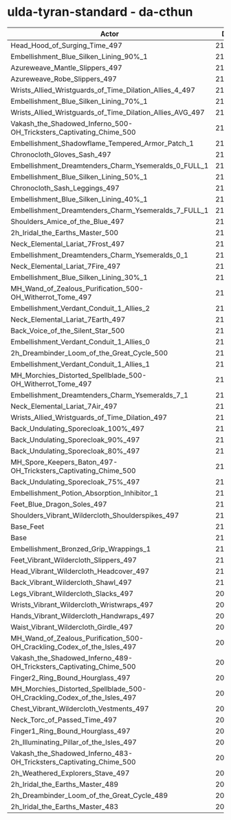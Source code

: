 # ulda-tyran-standard - da-cthun
| Actor | DPS | Increase |
|---|:---:|:---:|
|Head_Hood_of_Surging_Time_497|215174|2.35%|
|Embellishment_Blue_Silken_Lining_90%_1|213730|1.67%|
|Azureweave_Mantle_Slippers_497|213516|1.56%|
|Azureweave_Robe_Slippers_497|213478|1.55%|
|Wrists_Allied_Wristguards_of_Time_Dilation_Allies_4_497|213422|1.52%|
|Embellishment_Blue_Silken_Lining_70%_1|212977|1.31%|
|Wrists_Allied_Wristguards_of_Time_Dilation_Allies_AVG_497|212938|1.29%|
|Vakash_the_Shadowed_Inferno_500-OH_Tricksters_Captivating_Chime_500|212783|1.21%|
|Embellishment_Shadowflame_Tempered_Armor_Patch_1|212507|1.08%|
|Chronocloth_Gloves_Sash_497|212332|1.00%|
|Embellishment_Dreamtenders_Charm_Ysemeralds_0_FULL_1|212148|0.91%|
|Embellishment_Blue_Silken_Lining_50%_1|212107|0.89%|
|Chronocloth_Sash_Leggings_497|212076|0.88%|
|Embellishment_Blue_Silken_Lining_40%_1|211788|0.74%|
|Embellishment_Dreamtenders_Charm_Ysemeralds_7_FULL_1|211700|0.70%|
|Shoulders_Amice_of_the_Blue_497|211691|0.70%|
|2h_Iridal_the_Earths_Master_500|211606|0.66%|
|Neck_Elemental_Lariat_7Frost_497|211564|0.64%|
|Embellishment_Dreamtenders_Charm_Ysemeralds_0_1|211560|0.63%|
|Neck_Elemental_Lariat_7Fire_497|211543|0.63%|
|Embellishment_Blue_Silken_Lining_30%_1|211403|0.56%|
|MH_Wand_of_Zealous_Purification_500-OH_Witherrot_Tome_497|211343|0.53%|
|Embellishment_Verdant_Conduit_1_Allies_2|211295|0.51%|
|Neck_Elemental_Lariat_7Earth_497|211265|0.49%|
|Back_Voice_of_the_Silent_Star_500|211243|0.48%|
|Embellishment_Verdant_Conduit_1_Allies_0|211223|0.47%|
|2h_Dreambinder_Loom_of_the_Great_Cycle_500|211192|0.46%|
|Embellishment_Verdant_Conduit_1_Allies_1|211173|0.45%|
|MH_Morchies_Distorted_Spellblade_500-OH_Witherrot_Tome_497|211145|0.44%|
|Embellishment_Dreamtenders_Charm_Ysemeralds_7_1|211094|0.41%|
|Neck_Elemental_Lariat_7Air_497|210937|0.34%|
|Wrists_Allied_Wristguards_of_Time_Dilation_497|210905|0.32%|
|Back_Undulating_Sporecloak_100%_497|210650|0.20%|
|Back_Undulating_Sporecloak_90%_497|210620|0.19%|
|Back_Undulating_Sporecloak_80%_497|210611|0.18%|
|MH_Spore_Keepers_Baton_497-OH_Tricksters_Captivating_Chime_500|210598|0.18%|
|Back_Undulating_Sporecloak_75%_497|210491|0.12%|
|Embellishment_Potion_Absorption_Inhibitor_1|210482|0.12%|
|Feet_Blue_Dragon_Soles_497|210443|0.10%|
|Shoulders_Vibrant_Wildercloth_Shoulderspikes_497|210440|0.10%|
|Base_Feet|210413|0.09%|
|Base|210229|0.00%|
|Embellishment_Bronzed_Grip_Wrappings_1|210200|-0.01%|
|Feet_Vibrant_Wildercloth_Slippers_497|210174|-0.03%|
|Head_Vibrant_Wildercloth_Headcover_497|210084|-0.07%|
|Back_Vibrant_Wildercloth_Shawl_497|210039|-0.09%|
|Legs_Vibrant_Wildercloth_Slacks_497|209974|-0.12%|
|Wrists_Vibrant_Wildercloth_Wristwraps_497|209953|-0.13%|
|Hands_Vibrant_Wildercloth_Handwraps_497|209911|-0.15%|
|Waist_Vibrant_Wildercloth_Girdle_497|209908|-0.15%|
|MH_Wand_of_Zealous_Purification_500-OH_Crackling_Codex_of_the_Isles_497|209864|-0.17%|
|Vakash_the_Shadowed_Inferno_489-OH_Tricksters_Captivating_Chime_500|209825|-0.19%|
|Finger2_Ring_Bound_Hourglass_497|209802|-0.20%|
|MH_Morchies_Distorted_Spellblade_500-OH_Crackling_Codex_of_the_Isles_497|209770|-0.22%|
|Chest_Vibrant_Wildercloth_Vestments_497|209610|-0.29%|
|Neck_Torc_of_Passed_Time_497|209497|-0.35%|
|Finger1_Ring_Bound_Hourglass_497|209364|-0.41%|
|2h_Illuminating_Pillar_of_the_Isles_497|209090|-0.54%|
|Vakash_the_Shadowed_Inferno_483-OH_Tricksters_Captivating_Chime_500|208432|-0.85%|
|2h_Weathered_Explorers_Stave_497|208159|-0.98%|
|2h_Iridal_the_Earths_Master_489|207488|-1.30%|
|2h_Dreambinder_Loom_of_the_Great_Cycle_489|207100|-1.49%|
|2h_Iridal_the_Earths_Master_483|205351|-2.32%|
